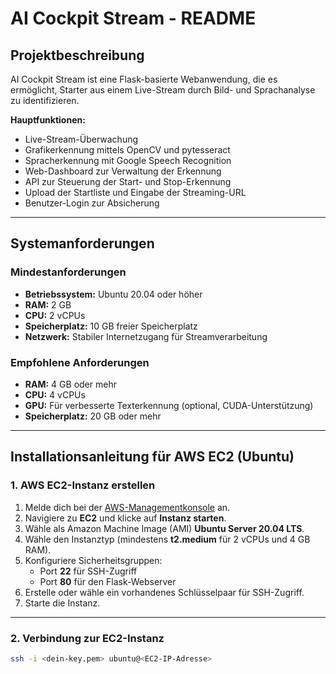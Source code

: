 # AI Cockpit Stream - README

## Projektbeschreibung
AI Cockpit Stream ist eine Flask-basierte Webanwendung, die es ermöglicht, Starter aus einem Live-Stream durch Bild- und Sprachanalyse zu identifizieren. 

**Hauptfunktionen:**
- Live-Stream-Überwachung
- Grafikerkennung mittels OpenCV und pytesseract
- Spracherkennung mit Google Speech Recognition
- Web-Dashboard zur Verwaltung der Erkennung
- API zur Steuerung der Start- und Stop-Erkennung
- Upload der Startliste und Eingabe der Streaming-URL
- Benutzer-Login zur Absicherung

---

## Systemanforderungen
### Mindestanforderungen
- **Betriebssystem:** Ubuntu 20.04 oder höher
- **RAM:** 2 GB
- **CPU:** 2 vCPUs
- **Speicherplatz:** 10 GB freier Speicherplatz
- **Netzwerk:** Stabiler Internetzugang für Streamverarbeitung

### Empfohlene Anforderungen
- **RAM:** 4 GB oder mehr
- **CPU:** 4 vCPUs
- **GPU:** Für verbesserte Texterkennung (optional, CUDA-Unterstützung)
- **Speicherplatz:** 20 GB oder mehr

---

## Installationsanleitung für AWS EC2 (Ubuntu)

### 1. AWS EC2-Instanz erstellen
1. Melde dich bei der [AWS-Managementkonsole](https://aws.amazon.com/de/) an.
2. Navigiere zu **EC2** und klicke auf **Instanz starten**.
3. Wähle als Amazon Machine Image (AMI) **Ubuntu Server 20.04 LTS**.
4. Wähle den Instanztyp (mindestens **t2.medium** für 2 vCPUs und 4 GB RAM).
5. Konfiguriere Sicherheitsgruppen:
    - Port **22** für SSH-Zugriff
    - Port **80** für den Flask-Webserver
6. Erstelle oder wähle ein vorhandenes Schlüsselpaar für SSH-Zugriff.
7. Starte die Instanz.

---

### 2. Verbindung zur EC2-Instanz

```bash
ssh -i <dein-key.pem> ubuntu@<EC2-IP-Adresse>
